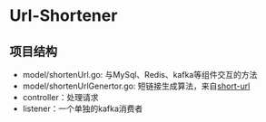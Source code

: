 # Url-Shortener
## 项目结构
- model/shortenUrl.go: 与MySql、Redis、kafka等组件交互的方法
- model/shortenUrlGenertor.go: 短链接生成算法，来自[short-url](https://github.com/by-zhang/short-url)
- controller：处理请求
- listener：一个单独的kafka消费者
